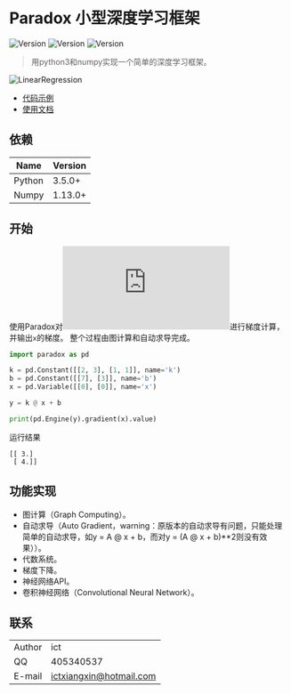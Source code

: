 # Paradox 小型深度学习框架

![Version](https://img.shields.io/badge/Version-0.2-blue.svg) ![Version](https://img.shields.io/badge/Python-3.5.0-green.svg) ![Version](https://img.shields.io/badge/Numpy-1.13.0-green.svg)

> 用python3和numpy实现一个简单的深度学习框架。

![LinearRegression](https://raw.githubusercontent.com/ictxiangxin/paradox/master/documentations/images/graph_example.png)

* [代码示例](examples)
* [使用文档](documentations)

## 依赖

| Name   | Version |
|--------|---------|
| Python | 3.5.0+  |
| Numpy  | 1.13.0+ |

## 开始

使用Paradox对![](http://latex.codecogs.com/gif.latex?y=kx+b)进行梯度计算，并输出`x`的梯度。
整个过程由图计算和自动求导完成。

```python
import paradox as pd

k = pd.Constant([[2, 3], [1, 1]], name='k')
b = pd.Constant([[7], [3]], name='b')
x = pd.Variable([[0], [0]], name='x')

y = k @ x + b

print(pd.Engine(y).gradient(x).value)
```

运行结果
```
[[ 3.]
 [ 4.]]
```

## 功能实现

* 图计算（Graph Computing）。
* 自动求导（Auto Gradient，warning：原版本的自动求导有问题，只能处理简单的自动求导，如y = A @ x + b，而对y = (A @ x + b)**2则没有效果））。
* 代数系统。
* 梯度下降。
* 神经网络API。
* 卷积神经网络（Convolutional Neural Network）。

## 联系

|        |                         |
|--------|-------------------------|
| Author | ict                     |
| QQ     | 405340537               |
| E-mail | ictxiangxin@hotmail.com |
